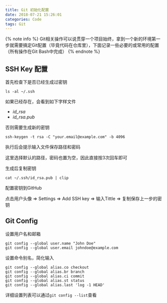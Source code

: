 ```yaml
---
title: Git 初始化配置
date: 2018-07-21 15:26:01
categories: Code
tags: Git
---
```

{% note info %}
Git相关操作可以说贯穿一个项目始终，拿到一个新的环境第一步就需要搞定Git配置（毕竟代码在仓库里），下面记录一些必要的或常用的配置（所有操作在Git Bash中完成）
{% endnote %}
<!-- more -->
## SSH Key 配置
首先检查下是否已经生成过密钥
```
ls -al ~/.ssh
```
如果已经存在，会看到如下字样文件
- *id_rsa*
- *id_rsa.pub*

否则需要生成新的密钥
```
ssh-keygen -t rsa -C "your.email@example.com" -b 4096
```
执行后会提示输入文件保存路径和密码

这里选择默认的路径，密码也置为空，因此直接按3次回车即可

生成后复制密钥
```
cat ~/.ssh/id_rsa.pub | clip
```
配置密钥到GitHub

点击用户头像 => Settings => Add SSH key => 输入Tittle => 复制保存上一步的密钥

## Git Config
设置用户名和邮箱
```
git config --global user.name "John Doe"
git config --global user.email johndoe@example.com
```
设置命令别名，简化输入
```
git config --global alias.co checkout
git config --global alias.br branch
git config --global alias.ci commit
git config --global alias.st status
git config --global alias.last 'log -1 HEAD'
```
详细设置列表可以通过`git config --list`查看